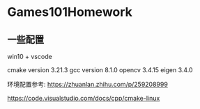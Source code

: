 # Games101Homework

## 一些配置
win10 + vscode

cmake version 3.21.3
gcc version 8.1.0
opencv 3.4.15
eigen 3.4.0

环境配置参考:
https://zhuanlan.zhihu.com/p/259208999

https://code.visualstudio.com/docs/cpp/cmake-linux
